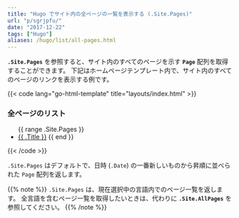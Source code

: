 ```yaml
---
title: "Hugo でサイト内の全ページの一覧を表示する (.Site.Pages)"
url: "p/sgrjpfu/"
date: "2017-12-22"
tags: ["Hugo"]
aliases: /hugo/list/all-pages.html
---
```


__`.Site.Pages`__ を参照すると、サイト内のすべてのページを示す __`Page`__ 配列を取得することができます。
下記はホームページテンプレート内で、サイト内のすべてのページのリンクを表示する例です。

{{< code lang="go-html-template" title="layouts/index.html" >}}
<h3>全ページのリスト</h3>
<ul>
  {{ range .Site.Pages }}
    <li><a href="{{ .RelPermalink }}">{{ .Title }}</a>
  {{ end }}
</ul>
{{< /code >}}

`.Site.Pages` はデフォルトで、日時 (`.Date`) の一番新しいものから昇順に並べられた `Page` 配列を返します。

{{% note %}}
`.Site.Pages` は、現在選択中の言語内でのページ一覧を返します。
全言語を含むページ一覧を取得したいときは、代わりに __`.Site.AllPages`__ を参照してください。
{{% /note %}}


